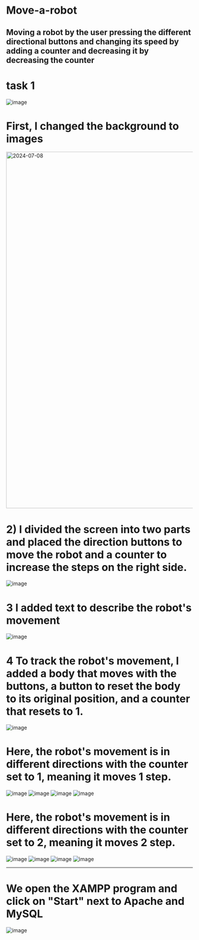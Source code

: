 # Move-a-robot
Moving a robot by the user pressing the different directional buttons and changing its speed by adding a counter and decreasing it by decreasing the counter
---------------------------------
# task 1
![image](https://github.com/Roaa-YukiRin/Move-a-robot/assets/132842520/cf07a175-4f71-4ade-9776-6352cfc54c2d)

# First, I changed the background to images
<img width="960" alt="2024-07-08" src="https://github.com/Roaa-YukiRin/Move-a-robot/assets/132842520/3058d0f9-1600-4fab-9769-77a823e8b64c">

# 2) I divided the screen into two parts and placed the direction buttons to move the robot and a counter to increase the steps on the right side.
![image](https://github.com/Roaa-YukiRin/Move-a-robot/assets/132842520/ec788c7b-c93a-4d72-9112-ca4f2e615b13)

# 3 I added text to describe the robot's movement
![image](https://github.com/Roaa-YukiRin/Move-a-robot/assets/132842520/2574951f-9157-4344-bcd9-20144a9bdc2a)

# 4 To track the robot's movement, I added a body that moves with the buttons, a button to reset the body to its original position, and a counter that resets to 1.
![image](https://github.com/Roaa-YukiRin/Move-a-robot/assets/132842520/848d6a07-23ba-4678-b498-5b39974f73b6)

# Here, the robot's movement is in different directions with the counter set to 1, meaning it moves 1 step.
![image](https://github.com/Roaa-YukiRin/Move-a-robot/assets/132842520/660d592e-5e5d-4aa3-a0d4-3ca0cf63f924)
![image](https://github.com/Roaa-YukiRin/Move-a-robot/assets/132842520/8b461845-6b44-4091-a15d-4b2f58447fb1)
![image](https://github.com/Roaa-YukiRin/Move-a-robot/assets/132842520/44f41db7-6251-4d98-af23-dde5113b6441)
![image](https://github.com/Roaa-YukiRin/Move-a-robot/assets/132842520/93ecdc86-d3ea-4373-a404-04d1b3da15e4)

# Here, the robot's movement is in different directions with the counter set to 2, meaning it moves 2 step.
![image](https://github.com/Roaa-YukiRin/Move-a-robot/assets/132842520/7edb66ea-3a46-404c-bd13-d4a35d831e8e)
![image](https://github.com/Roaa-YukiRin/Move-a-robot/assets/132842520/de1b68f6-a329-4879-93cb-52aa0058b684)
![image](https://github.com/Roaa-YukiRin/Move-a-robot/assets/132842520/55737c1e-7673-4cd9-b3fd-b818e35a92cb)
![image](https://github.com/Roaa-YukiRin/Move-a-robot/assets/132842520/2d47eafe-3d0d-4b01-9840-e3ad5639c42e)

---------------------------------------------------------------------------------------
# We open the XAMPP program and click on "Start" next to Apache and MySQL
![image](https://github.com/Roaa-YukiRin/Move-a-robot/assets/132842520/7d393215-3c8f-4586-8599-a483f119dce8)








